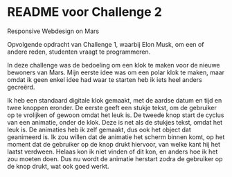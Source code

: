 # README voor Challenge 2
Responsive Webdesign on Mars

Opvolgende opdracht van Challenge 1, waarbij Elon Musk, om een of andere reden, studenten vraagt te programmeren. 

In deze challenge was de bedoeling om een klok te maken voor de nieuwe bewoners van Mars. 
Mijn eerste idee was om een polar klok te maken, maar omdat ik geen enkel idee had waar te starten heb ik iets heel anders gecreërd. 

Ik heb een standaard digitale klok gemaakt, met de aardse datum en tijd en twee knoppen eronder. De eerste geeft een stukje tekst, om de gebruiker op te vrolijken of gewoon omdat het leuk is. De tweede knop start de cyclus van een animatie, onder de klok. Deze is net als de stukjes tekst, omdat het leuk is. De animaties heb ik zelf gemaakt, dus ook het object dat geanimeerd is. 
Ik zou willen dat de animatie het scherm binnen komt, op het moment dat de gebruiker op de knop drukt hiervoor, van welke kant hij het laatst verdween. Helaas kon ik niet vinden of dit kon, en anders hoe ik het zou moeten doen. Dus nu wordt de animatie herstart zodra de gebruiker op de knop drukt, wat ook goed werkt. 
